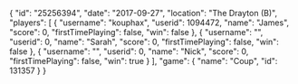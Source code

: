 {
  "id": "25256394",
  "date": "2017-09-27",
  "location": "The Drayton (B)",
  "players": [
    {
      "username": "kouphax",
      "userid": 1094472,
      "name": "James",
      "score": 0,
      "firstTimePlaying": false,
      "win": false
    },
    {
      "username": "",
      "userid": 0,
      "name": "Sarah",
      "score": 0,
      "firstTimePlaying": false,
      "win": false
    },
    {
      "username": "",
      "userid": 0,
      "name": "Nick",
      "score": 0,
      "firstTimePlaying": false,
      "win": true
    }
  ],
  "game": {
    "name": "Coup",
    "id": 131357
  }
}

